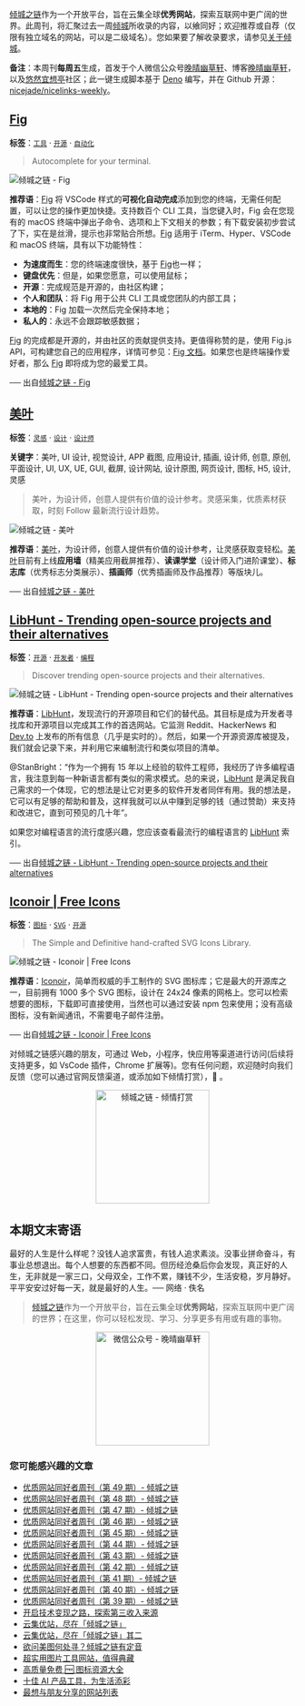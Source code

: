[倾城之链](https://nicelinks.site/?utm_source=weekly)作为一个开放平台，旨在云集全球**优秀网站**，探索互联网中更广阔的世界。此周刊，将汇聚过去一周[倾城](https://nicelinks.site/?utm_source=weekly)所收录的内容，以飨同好；欢迎推荐或自荐（仅限有独立域名的网站，可以是二级域名）。您如果要了解收录要求，请参见[关于倾城](https://nicelinks.site/about?utm_source=weekly)。

**备注**：本周刊**每周五**生成，首发于个人微信公众号[晚晴幽草轩](https://mp.weixin.qq.com/mp/appmsgalbum?__biz=MzI5MDIwMzM2Mg==&action=getalbum&album_id=1530765143352082433&scene=173&from_msgid=2650641087&from_itemidx=1&count=3#wechat_redirect)、博客[晚晴幽草轩](https://www.jeffjade.com)，以及[悠然宜想亭](https://forum.lovejade.cn/)社区；此一键生成脚本基于 [Deno](https://nicelinks.site/post/602d30aad099ff5688618591) 编写，并在 Github 开源：[nicejade/nicelinks-weekly](https://github.com/nicejade/nicelinks-weekly)。

## [Fig](https://nicelinks.site/post/61f2984c68ba114abbae6037)

**标签**：[`工具`](https://nicelinks.site/tags/工具) · [`开源`](https://nicelinks.site/tags/开源) · [`自动化`](https://nicelinks.site/tags/自动化)

> Autocomplete for your terminal.

![倾城之链 - Fig](https://nicelinks.oss-cn-shenzhen.aliyuncs.com/fig.io.png?x-oss-process=style/png2jpg)

**推荐语**：[Fig](https://nicelinks.site/redirect?url=https://fig.io/) 将 VSCode 样式的**可视化自动完成**添加到您的终端，无需任何配置，可以让您的操作更加快捷。支持数百个 CLI 工具，当您键入时，Fig 会在您现有的 macOS 终端中弹出子命令、选项和上下文相关的参数；有下载安装初步尝试了下，实在是丝滑，提示也非常贴合所想。[Fig](https://nicelinks.site/redirect?url=https://fig.io/) 适用于 iTerm、Hyper、VSCode 和 macOS 终端，具有以下功能特性：

- **为速度而生**：您的终端速度很快，基于 [Fig](https://nicelinks.site/redirect?url=https://fig.io/)也一样；
- **键盘优先**：但是，如果您愿意，可以使用鼠标；
- **开源**：完成规范是开源的，由社区构建；
- **个人和团队**：将 Fig 用于公共 CLI 工具或您团队的内部工具；
- **本地的**：Fig 加载一次然后完全保持本地；
- **私人的**：永远不会跟踪敏感数据；

[Fig](https://nicelinks.site/redirect?url=https://fig.io/) 的完成都是开源的，并由社区的贡献提供支持。更值得称赞的是，使用 Fig.js API，可构建您自己的应用程序，详情可参见：[Fig 文档](https://nicelinks.site/redirect?url=https://fig.io/docs/getting-started)。如果您也是终端操作爱好者，那么 [Fig](https://nicelinks.site/redirect?url=https://fig.io/) 即将成为您的最爱工具。

── 出自[倾城之链 - Fig](https://nicelinks.site/post/61f2984c68ba114abbae6037)

## [美叶](https://nicelinks.site/post/61f2283d68ba114abbae6035)

**标签**：[`灵感`](https://nicelinks.site/tags/灵感) · [`设计`](https://nicelinks.site/tags/设计) · [`设计师`](https://nicelinks.site/tags/设计师)

**关键字**：美叶, UI 设计, 视觉设计, APP 截图, 应用设计, 插画, 设计师, 创意, 原创, 平面设计, UI, UX, UE, GUI, 截屏, 设计网站, 设计原图, 网页设计, 图标, H5, 设计, 灵感

> 美叶，为设计师，创意人提供有价值的设计参考。灵感采集，优质素材获取，时刻 Follow 最新流行设计趋势。

![倾城之链 - 美叶](https://nicelinks.oss-cn-shenzhen.aliyuncs.com/www.meiye.art.png?x-oss-process=style/png2jpg)

**推荐语**：[美叶](https://nicelinks.site/redirect?url=https://www.meiye.art/)，为设计师，创意人提供有价值的设计参考，让灵感获取变轻松。[美叶](https://nicelinks.site/redirect?url=https://www.meiye.art/)目前有上线**应用墙**（精美应用截屏推荐）、**读课学堂**（设计师入门进阶课堂）、**标志库**（优秀标志分类展示）、**插画师**（优秀插画师及作品推荐）等版块儿。

── 出自[倾城之链 - 美叶](https://nicelinks.site/post/61f2283d68ba114abbae6035)

## [LibHunt - Trending open-source projects and their alternatives](https://nicelinks.site/post/61ed1f353bc51624375150ae)

**标签**：[`开源`](https://nicelinks.site/tags/开源) · [`开发者`](https://nicelinks.site/tags/开发者) · [`编程`](https://nicelinks.site/tags/编程)

> Discover trending open-source projects and their alternatives.

![倾城之链 - LibHunt - Trending open-source projects and their alternatives](https://nicelinks.oss-cn-shenzhen.aliyuncs.com/www.libhunt.com.png?x-oss-process=style/png2jpg)

**推荐语**：[LibHunt](https://nicelinks.site/redirect?url=https://www.libhunt.com/)，发现流行的开源项目和它们的替代品。其目标是成为开发者寻找库和开源项目以完成其工作的首选网站。它监测 Reddit、HackerNews 和 [Dev.to](https://nicelinks.site/post/5ffee335f14a2d7ea7457b41) 上发布的所有信息（几乎是实时的）。然后，如果一个开源资源库被提及，我们就会记录下来，并利用它来编制流行和类似项目的清单。

@StanBright：“作为一个拥有 15 年以上经验的软件工程师，我经历了许多编程语言，我注意到每一种新语言都有类似的需求模式。总的来说，[LibHunt](https://nicelinks.site/redirect?url=https://www.libhunt.com/) 是满足我自己需求的一个体现，它的想法是让它对更多的软件开发者同伴有用。我的想法是，它可以有足够的帮助和普及，这样我就可以从中赚到足够的钱（通过赞助）来支持和改进它，直到可预见的几十年“。

如果您对编程语言的流行度感兴趣，您应该查看最流行的编程语言的 [LibHunt](https://nicelinks.site/redirect?url=https://www.libhunt.com/) 索引。

── 出自[倾城之链 - LibHunt - Trending open-source projects and their alternatives](https://nicelinks.site/post/61ed1f353bc51624375150ae)

## [Iconoir | Free Icons](https://nicelinks.site/post/61ed19343bc51624375150ac)

**标签**：[`图标`](https://nicelinks.site/tags/图标) · [`SVG`](https://nicelinks.site/tags/SVG) · [`开源`](https://nicelinks.site/tags/开源)

> The Simple and Definitive hand-crafted SVG Icons Library.

![倾城之链 - Iconoir | Free Icons](https://nicelinks.oss-cn-shenzhen.aliyuncs.com/iconoir.com.png?x-oss-process=style/png2jpg)

**推荐语**：[Iconoir](https://nicelinks.site/redirect?url=https://iconoir.com/)，简单而权威的手工制作的 SVG 图标库；它是最大的开源库之一，目前拥有 1000 多个 SVG 图标，设计在 24x24 像素的网格上。您可以检索想要的图标，下载即可直接使用，当然也可以通过安装 npm 包来使用；没有高级图标，没有新闻通讯，不需要电子邮件注册。

── 出自[倾城之链 - Iconoir | Free Icons](https://nicelinks.site/post/61ed19343bc51624375150ac)

对倾城之链感兴趣的朋友，可通过 Web，小程序，快应用等渠道进行访问(后续将支持更多，如 VsCode 插件，Chrome 扩展等)。您有任何问题，欢迎随时向我们反馈（您可以通过官网反馈渠道，或添加如下倾情打赏），🤲 。

<div align="center"><img src="https://lovejade.oss-cn-shenzhen.aliyuncs.com/reward-code.jpeg" style="width: 200px;min-width: 200px;" alt="倾城之链 - 倾情打赏"></div>

## 本期文末寄语

最好的人生是什么样呢？没钱人追求富贵，有钱人追求素淡。没事业拼命奋斗，有事业总想退出。每个人想要的东西都不同。但历经沧桑后你会发现，真正好的人生，无非就是一家三口，父母双全，工作不累，赚钱不少，生活安稳，岁月静好。平平安安过好每一天，就是最好的人生。── 网络 · 佚名

> [倾城之链](https://nicelinks.site/?utm_source=weekly)作为一个开放平台，旨在云集全球**优秀网站**，探索互联网中更广阔的世界；在这里，你可以轻松发现、学习、分享更多有用或有趣的事物。

<div align="center">
  <img src="https://lovejade.oss-cn-shenzhen.aliyuncs.com/wechat-article-qrcode.jpg" style="width: 200px;min-width: 200px;" alt="微信公众号 - 晚晴幽草轩"/>
</div>

### 您可能感兴趣的文章

- [优质网站同好者周刊（第 49 期）- 倾城之链](https://blog.nicelinks.site/weekly-049/)
- [优质网站同好者周刊（第 48 期）- 倾城之链](https://blog.nicelinks.site/weekly-048/)
- [优质网站同好者周刊（第 47 期）- 倾城之链](https://blog.nicelinks.site/weekly-047/)
- [优质网站同好者周刊（第 46 期）- 倾城之链](https://blog.nicelinks.site/weekly-046/)
- [优质网站同好者周刊（第 45 期）- 倾城之链](https://forum.lovejade.cn/d/132-45)
- [优质网站同好者周刊（第 44 期）- 倾城之链](https://forum.lovejade.cn/d/130-44)
- [优质网站同好者周刊（第 43 期）- 倾城之链](https://forum.lovejade.cn/d/127-43)
- [优质网站同好者周刊（第 42 期）- 倾城之链](https://forum.lovejade.cn/d/125-42)
- [优质网站同好者周刊（第 41 期）- 倾城之链](https://forum.lovejade.cn/d/121-41)
- [优质网站同好者周刊（第 40 期）- 倾城之链](https://forum.lovejade.cn/d/119-40)
- [优质网站同好者周刊（第 39 期）- 倾城之链](https://forum.lovejade.cn/d/118-39)
- [开启技术变现之路，探索第三收入来源](https://www.jeffjade.com/2020/11/17/173-talk-about-nice-links/)
- [云集优站，尽在「倾城之链」](https://www.jeffjade.com/2017/12/31/136-talk-about-nicelinks-site/)
- [云集优站，尽在「倾城之链」其二](https://www.jeffjade.com/2018/12/23/146-talk-about-nice-links/)
- [欲问美图何处寻？倾城之链有定音](https://www.jeffjade.com/2019/02/17/151-aweome-beautiful-picture-website-list/ "欲问美图何处寻？倾城之链有定音")
- [超实用图片工具网站，值得典藏](https://www.jeffjade.com/2020/07/27/165-aweome-picture-tool-website-list/)
- [高质量免费 🆓 图标资源大全](https://www.jeffjade.com/2020/09/11/169-high-quality-free-icon-resource-collection/)
- [十佳 AI 产品工具，为生活添彩](https://www.jeffjade.com/2020/09/23/170-list-of-top-20-ai-product-tools/)
- [最想与朋友分享的网站列表](https://www.jeffjade.com/2020/09/01/168-list-of-websites-i-most-want-to-share-with-my-friends/)
